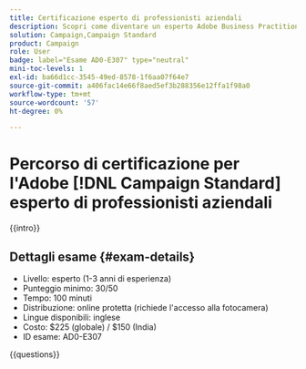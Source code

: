 ```yaml
---
title: Certificazione esperto di professionisti aziendali
description: Scopri come diventare un esperto Adobe Business Practitioner certificato in Adobe [!DNL Campaign Standard]
solution: Campaign,Campaign Standard
product: Campaign
role: User
badge: label="Esame AD0-E307" type="neutral"
mini-toc-levels: 1
exl-id: ba66d1cc-3545-49ed-8578-1f6aa07f64e7
source-git-commit: a406fac14e66f8aed5ef3b288356e12ffa1f98a0
workflow-type: tm+mt
source-wordcount: '57'
ht-degree: 0%

---
```


# Percorso di certificazione per l&#39;Adobe [!DNL Campaign Standard] esperto di professionisti aziendali

{{intro}}

## Dettagli esame {#exam-details}

* Livello: esperto (1-3 anni di esperienza)
* Punteggio minimo: 30/50
* Tempo: 100 minuti
* Distribuzione: online protetta (richiede l&#39;accesso alla fotocamera)
* Lingue disponibili: inglese
* Costo: $225 (globale) / $150 (India)
* ID esame: AD0-E307

{{questions}}
